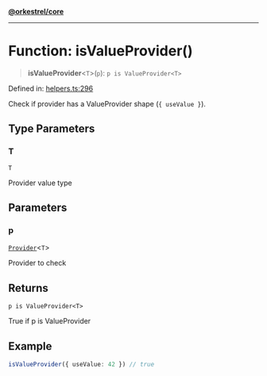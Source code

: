[**@orkestrel/core**](../index.md)

***

# Function: isValueProvider()

> **isValueProvider**\<`T`\>(`p`): `p is ValueProvider<T>`

Defined in: [helpers.ts:296](https://github.com/orkestrel/core/blob/36bb4ac962a6eb83d3b3b7e1d15ed7b2fd751427/src/helpers.ts#L296)

Check if provider has a ValueProvider shape (`{ useValue }`).

## Type Parameters

### T

`T`

Provider value type

## Parameters

### p

[`Provider`](../type-aliases/Provider.md)\<`T`\>

Provider to check

## Returns

`p is ValueProvider<T>`

True if p is ValueProvider

## Example

```ts
isValueProvider({ useValue: 42 }) // true
```
